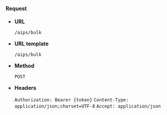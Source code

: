 #### Request

* **URL**

  `/aips/bulk`

* **URL template**

  `/aips/bulk`

* **Method**

  `POST`

* **Headers**

  `Authorization: Bearer {token}`
  `Content-Type: application/json;charset=UTF-8`
  `Accept: application/json`
